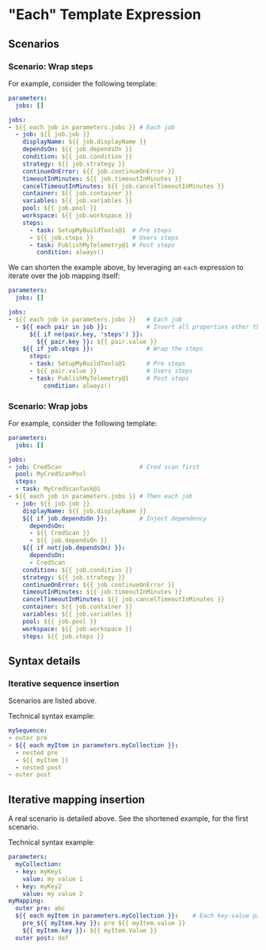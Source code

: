 # "Each" Template Expression

## Scenarios

### Scenario: Wrap steps

For example, consider the following template:

```yaml
parameters:
  jobs: []

jobs:
- ${{ each job in parameters.jobs }} # Each job
  - job: ${{ job.job }}
    displayName: ${{ job.displayName }}
    dependsOn: ${{ job.dependsOn }}
    condition: ${{ job.condition }}
    strategy: ${{ job.strategy }}
    continueOnError: ${{ job.continueOnError }}
    timeoutInMinutes: ${{ job.timeoutInMinutes }}
    cancelTimeoutInMinutes: ${{ job.cancelTimeoutInMinutes }}
    container: ${{ job.container }}
    variables: ${{ job.variables }}
    pool: ${{ job.pool }}
    workspace: ${{ job.workspace }}
    steps:
      - task: SetupMyBuildTools@1  # Pre steps
      - ${{ job.steps }}           # Users steps
      - task: PublishMyTelemetry@1 # Post steps
        condition: always()
```

We can shorten the example above, by leveraging an `each` expression to iterate over the job mapping itself:

```yaml
parameters:
  jobs: []

jobs:
- ${{ each job in parameters.jobs }}   # Each job
  - ${{ each pair in job }}:           # Insert all properties other than "steps"
      ${{ if ne(pair.key, 'steps') }}:
        ${{ pair.key }}: ${{ pair.value }}
    ${{ if job.steps }}:               # Wrap the steps
      steps:
      - task: SetupMyBuildTools@1      # Pre steps
      - ${{ pair.value }}              # Users steps
      - task: PublishMyTelemetry@1     # Post steps
          condition: always()
```

### Scenario: Wrap jobs

For example, consider the following template:

```yaml
parameters:
  jobs: []

jobs:
- job: CredScan                      # Cred scan first
  pool: MyCredScanPool
  steps:
  - task: MyCredScanTask@1
- ${{ each job in parameters.jobs }} # Then each job
  - job: ${{ job.job }}
    displayName: ${{ job.displayName }}
    ${{ if job.dependsOn }}:         # Inject dependency
      dependsOn:
      - ${{ CredScan }}
      - ${{ job.dependsOn }}
    ${{ if not(job.dependsOn) }}:
      dependsOn:
      - CredScan
    condition: ${{ job.condition }}
    strategy: ${{ job.strategy }}
    continueOnError: ${{ job.continueOnError }}
    timeoutInMinutes: ${{ job.timeoutInMinutes }}
    cancelTimeoutInMinutes: ${{ job.cancelTimeoutInMinutes }}
    container: ${{ job.container }}
    variables: ${{ job.variables }}
    pool: ${{ job.pool }}
    workspace: ${{ job.workspace }}
    steps: ${{ job.steps }}
```

## Syntax details

### Iterative sequence insertion

Scenarios are listed above.

Technical syntax example:

```yaml
mySequence:
- outer pre
- ${{ each myItem in parameters.myCollection }}:
  - nested pre
  - ${{ myItem }}
  - nested post
- outer post
```

## Iterative mapping insertion

A real scenario is detailed above. See the shortened example, for the first scenario.

Technical syntax example:

```yaml
parameters:
  myCollection:
  - key: myKey1
    value: my value 1
  - key: myKey2
    value: my value 2
myMapping:
  outer pre: abc
  ${{ each myItem in parameters.myCollection }}:    # Each key-value pair in the mapping
    pre_${{ myItem.key }}: pre ${{ myItem.value }}
    ${{ myItem.key }}: ${{ myItem.Value }}
  outer post: def
```
